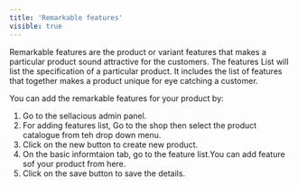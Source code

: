 ```yaml
---
title: 'Remarkable features'
visible: true
---
```


Remarkable features are the product or variant features that makes a particular product sound attractive for the customers. The features List will list the specification of a particular product. It includes the list of features that together makes a product unique for eye catching a customer.

You can add the remarkable features for your product by:
1. Go to the sellacious admin panel.
2. For adding features list, Go to the shop then select the product catalogue from teh drop down menu.
3. Click on the new button to create new product.
4. On the basic informtaion tab, go to the feature list.You can add feature sof your product from here.
5. Click on the save button to save the details.